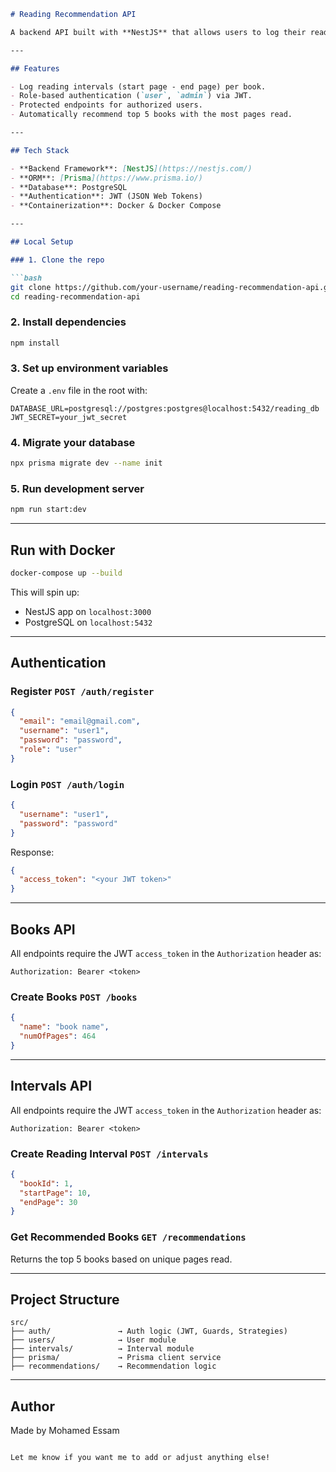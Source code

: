 
````markdown
# Reading Recommendation API

A backend API built with **NestJS** that allows users to log their reading intervals and get personalized book recommendations based on their reading habits.

---

## Features

- Log reading intervals (start page - end page) per book.
- Role-based authentication (`user`, `admin`) via JWT.
- Protected endpoints for authorized users.
- Automatically recommend top 5 books with the most pages read.

---

## Tech Stack

- **Backend Framework**: [NestJS](https://nestjs.com/)
- **ORM**: [Prisma](https://www.prisma.io/)
- **Database**: PostgreSQL
- **Authentication**: JWT (JSON Web Tokens)
- **Containerization**: Docker & Docker Compose

---

## Local Setup

### 1. Clone the repo

```bash
git clone https://github.com/your-username/reading-recommendation-api.git
cd reading-recommendation-api
````

### 2. Install dependencies

```bash
npm install
```

### 3. Set up environment variables

Create a `.env` file in the root with:

```env
DATABASE_URL=postgresql://postgres:postgres@localhost:5432/reading_db
JWT_SECRET=your_jwt_secret
```

### 4. Migrate your database

```bash
npx prisma migrate dev --name init
```

### 5. Run development server

```bash
npm run start:dev
```

---

## Run with Docker

```bash
docker-compose up --build
```

This will spin up:

* NestJS app on `localhost:3000`
* PostgreSQL on `localhost:5432`

---

## Authentication

### Register `POST /auth/register`

```json
{
  "email": "email@gmail.com",
  "username": "user1",
  "password": "password",
  "role": "user"
}
```

### Login `POST /auth/login`

```json
{
  "username": "user1",
  "password": "password"
}
```

Response:

```json
{
  "access_token": "<your JWT token>"
}
```

---

## Books API

All endpoints require the JWT `access_token` in the `Authorization` header as:

```
Authorization: Bearer <token>
```

### Create Books `POST /books`

```json
{
  "name": "book name",
  "numOfPages": 464
}
```

---

## Intervals API

All endpoints require the JWT `access_token` in the `Authorization` header as:

```
Authorization: Bearer <token>
```

### Create Reading Interval `POST /intervals`

```json
{
  "bookId": 1,
  "startPage": 10,
  "endPage": 30
}
```

### Get Recommended Books `GET /recommendations`

Returns the top 5 books based on unique pages read.

---

## Project Structure

```
src/
├── auth/               → Auth logic (JWT, Guards, Strategies)
├── users/              → User module
├── intervals/          → Interval module
├── prisma/             → Prisma client service
├── recommendations/    → Recommendation logic
```

---

## Author

Made by Mohamed Essam

```

Let me know if you want me to add or adjust anything else!
```
